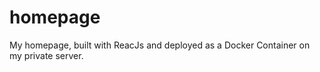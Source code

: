 # homepage

My homepage, built with ReacJs and deployed as a Docker Container on my private server.
